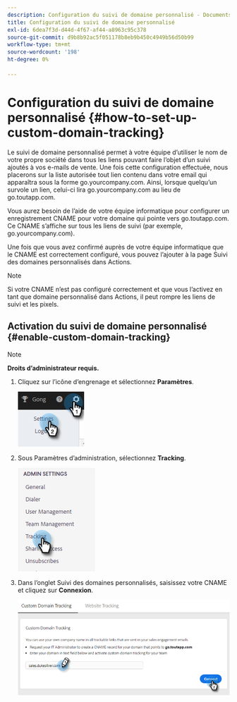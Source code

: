 ```yaml
---
description: Configuration du suivi de domaine personnalisé - Documents Marketo - Documentation du produit
title: Configuration du suivi de domaine personnalisé
exl-id: 6dea7f3d-d44d-4f67-af44-a8963c95c378
source-git-commit: d9b8b92ac5f051178b8eb9b450c4949b56d50b99
workflow-type: tm+mt
source-wordcount: '198'
ht-degree: 0%

---
```


# Configuration du suivi de domaine personnalisé {#how-to-set-up-custom-domain-tracking}

Le suivi de domaine personnalisé permet à votre équipe d’utiliser le nom de votre propre société dans tous les liens pouvant faire l’objet d’un suivi ajoutés à vos e-mails de vente. Une fois cette configuration effectuée, nous placerons sur la liste autorisée tout lien contenu dans votre email qui apparaîtra sous la forme go.yourcompany.com. Ainsi, lorsque quelqu’un survole un lien, celui-ci lira go.yourcompany.com au lieu de go.toutapp.com.

Vous aurez besoin de l’aide de votre équipe informatique pour configurer un enregistrement CNAME pour votre domaine qui pointe vers go.toutapp.com. Ce CNAME s’affiche sur tous les liens de suivi (par exemple, go.yourcompany.com).

Une fois que vous avez confirmé auprès de votre équipe informatique que le CNAME est correctement configuré, vous pouvez l’ajouter à la page Suivi des domaines personnalisés dans Actions.

>[!NOTE]
>
>Si votre CNAME n’est pas configuré correctement et que vous l’activez en tant que domaine personnalisé dans Actions, il peut rompre les liens de suivi et les pixels.

## Activation du suivi de domaine personnalisé {#enable-custom-domain-tracking}

>[!NOTE]
>
>**Droits d’administrateur requis.**

1. Cliquez sur l’icône d’engrenage et sélectionnez **Paramètres**.

   ![](assets/how-to-set-up-custom-domain-tracking-1.png)

1. Sous Paramètres d’administration, sélectionnez **Tracking**.

   ![](assets/how-to-set-up-custom-domain-tracking-2.png)

1. Dans l’onglet Suivi des domaines personnalisés, saisissez votre CNAME et cliquez sur **Connexion**.

   ![](assets/how-to-set-up-custom-domain-tracking-3.png)
